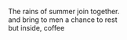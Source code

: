 The rains of summer join together.    
and bring to men a chance to rest    
but inside, coffee    

